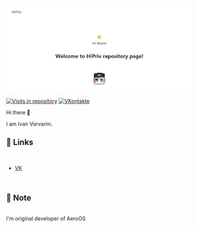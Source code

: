[![VBerezin Main Banner](./assets/HiPrivBanner.png)](https://vk.com/broul_sas)

[![Visits in repository](https://badges.pufler.dev/visits/HiPriv228/HiPriv228)](https://vk.com/broul_sas)
[![VKontakte](https://img.shields.io/badge/broul__sas-VKontakte-blue)](https://vk.com/broul_sas)

Hi there 👋

I am Ivan Vorvanin.

## 📝 Links

<br>

<!-- BLOG-POST-LIST:START -->
- [VK](https://vk.com/broul_sas)
<!-- BLOG-POST-LIST:END -->

<br>

## 📌 Note

<br>
I'm original developer of AeroOS
<br>
